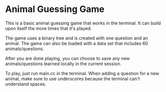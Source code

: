 # Animal Guessing Game


This is a basic animal guessing game that works in the terminal. It can build upon itself the more times that it's played.


The game uses a binary tree and is created with one question and an animal. The game can also be loaded with a data set that includes 60 animals/questions.


After you are done playing, you can choose to save any new animals/questions learned locally in the current session. 


To play, just run main.cc in the terminal. When adding a question for a new animal, make sure to use underscores because the terminal can't understand spaces.
